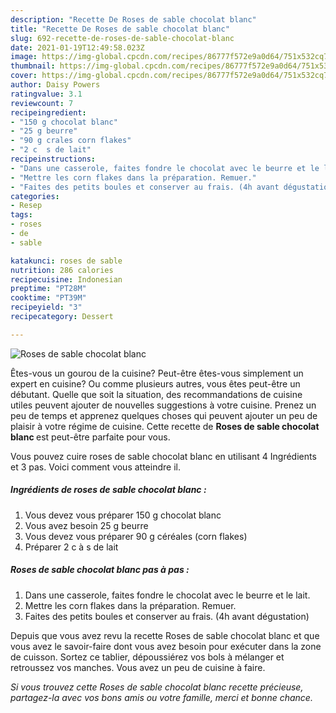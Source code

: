 ```yaml
---
description: "Recette De Roses de sable chocolat blanc"
title: "Recette De Roses de sable chocolat blanc"
slug: 692-recette-de-roses-de-sable-chocolat-blanc
date: 2021-01-19T12:49:58.023Z
image: https://img-global.cpcdn.com/recipes/86777f572e9a0d64/751x532cq70/roses-de-sable-chocolat-blanc-photo-principale-de-la-recette.jpg
thumbnail: https://img-global.cpcdn.com/recipes/86777f572e9a0d64/751x532cq70/roses-de-sable-chocolat-blanc-photo-principale-de-la-recette.jpg
cover: https://img-global.cpcdn.com/recipes/86777f572e9a0d64/751x532cq70/roses-de-sable-chocolat-blanc-photo-principale-de-la-recette.jpg
author: Daisy Powers
ratingvalue: 3.1
reviewcount: 7
recipeingredient:
- "150 g chocolat blanc"
- "25 g beurre"
- "90 g crales corn flakes"
- "2 c  s de lait"
recipeinstructions:
- "Dans une casserole, faites fondre le chocolat avec le beurre et le lait."
- "Mettre les corn flakes dans la préparation. Remuer."
- "Faites des petits boules et conserver au frais. (4h avant dégustation)"
categories:
- Resep
tags:
- roses
- de
- sable

katakunci: roses de sable 
nutrition: 286 calories
recipecuisine: Indonesian
preptime: "PT28M"
cooktime: "PT39M"
recipeyield: "3"
recipecategory: Dessert

---
```



![Roses de sable chocolat blanc](https://img-global.cpcdn.com/recipes/86777f572e9a0d64/751x532cq70/roses-de-sable-chocolat-blanc-photo-principale-de-la-recette.jpg)

Êtes-vous un gourou de la cuisine? Peut-être êtes-vous simplement un expert en cuisine? Ou comme plusieurs autres, vous êtes peut-être un débutant. Quelle que soit la situation, des recommandations de cuisine utiles peuvent ajouter de nouvelles suggestions à votre cuisine. Prenez un peu de temps et apprenez quelques choses qui peuvent ajouter un peu de plaisir à votre régime de cuisine. Cette recette de <strong> Roses de sable chocolat blanc </strong> est peut-être parfaite pour vous.

<!--inarticleads1-->

Vous pouvez cuire roses de sable chocolat blanc en utilisant 4 Ingrédients et 3 pas. Voici comment vous atteindre il.

##### Ingrédients de roses de sable chocolat blanc :

1. Vous devez vous préparer 150 g chocolat blanc
1. Vous avez besoin 25 g beurre
1. Vous devez vous préparer 90 g céréales (corn flakes)
1. Préparer 2 c à s de lait




<!--inarticleads2-->

##### Roses de sable chocolat blanc pas à pas :

1. Dans une casserole, faites fondre le chocolat avec le beurre et le lait.
1. Mettre les corn flakes dans la préparation. Remuer.
1. Faites des petits boules et conserver au frais. (4h avant dégustation)




<!--inarticleads1-->

<p>
Depuis que vous avez revu la recette Roses de sable chocolat blanc et que vous avez le savoir-faire dont vous avez besoin pour exécuter dans la zone de cuisson. Sortez ce tablier, dépoussiérez vos bols à mélanger et retroussez vos manches. Vous avez un peu de cuisine à faire.
</p>

<p>
<i>Si vous trouvez cette Roses de sable chocolat blanc recette précieuse, partagez-la avec vos bons amis ou votre famille, merci et bonne chance.</i>
</p>
